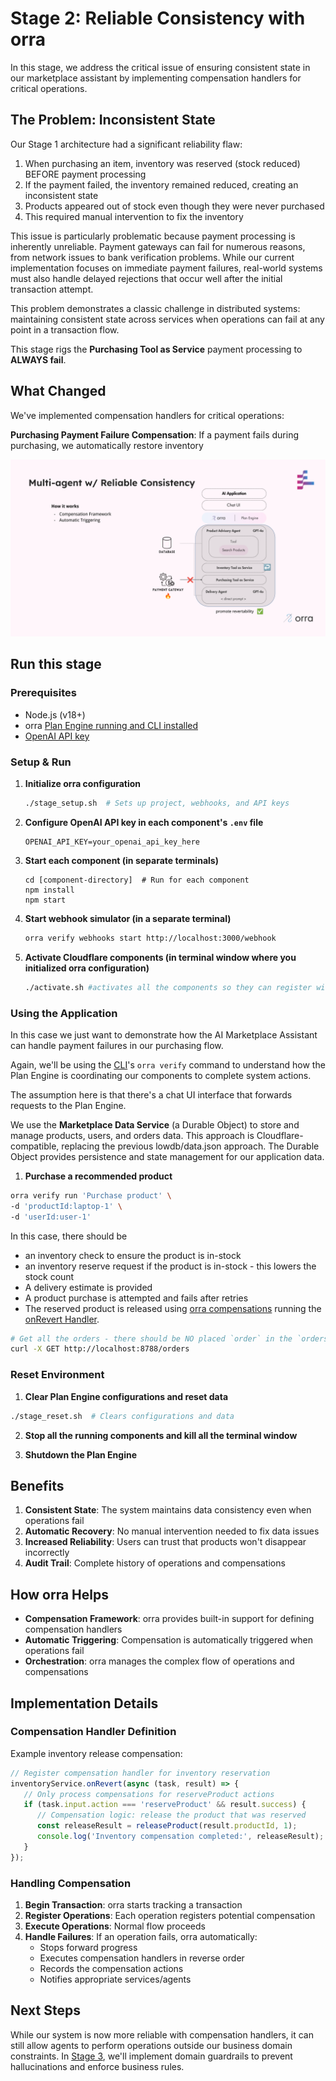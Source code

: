 # Stage 2: Reliable Consistency with orra

In this stage, we address the critical issue of ensuring consistent state in our marketplace assistant by implementing compensation handlers for critical operations.

## The Problem: Inconsistent State

Our Stage 1 architecture had a significant reliability flaw:

1. When purchasing an item, inventory was reserved (stock reduced) BEFORE payment processing
2. If the payment failed, the inventory remained reduced, creating an inconsistent state
3. Products appeared out of stock even though they were never purchased
4. This required manual intervention to fix the inventory

This issue is particularly problematic because payment processing is inherently unreliable. Payment gateways can fail for numerous reasons, from network issues to bank verification problems. While our current implementation focuses on immediate payment failures, real-world systems must also handle delayed rejections that occur well after the initial transaction attempt.

This problem demonstrates a classic challenge in distributed systems: maintaining consistent state across services when operations can fail at any point in a transaction flow.

This stage rigs the **Purchasing Tool as Service** payment processing to **ALWAYS fail**.

## What Changed

We've implemented compensation handlers for critical operations:

**Purchasing Payment Failure Compensation**: If a payment fails during purchasing, we automatically restore inventory

![](images/ReliableState.png)

## Run this stage

### Prerequisites
- Node.js (v18+)
- orra [Plan Engine running and CLI installed](https://github.com/orra-dev/orra/tree/main#installation)
- [OpenAI API key](https://platform.openai.com/docs/api-reference/authentication)

### Setup & Run

1. **Initialize orra configuration**
   ```bash
   ./stage_setup.sh  # Sets up project, webhooks, and API keys

2. **Configure OpenAI API key in each component's `.env` file**
   ```shell
   OPENAI_API_KEY=your_openai_api_key_here
   ```
3. **Start each component (in separate terminals)**
   ```shell
   cd [component-directory]  # Run for each component
   npm install
   npm start
   ```
4. **Start webhook simulator (in a separate terminal)**
   ```bash
   orra verify webhooks start http://localhost:3000/webhook
   ```
5. **Activate Cloudflare components (in terminal window where you initialized orra configuration)**
   ```bash
   ./activate.sh #activates all the components so they can register with orra
   ```
   
### Using the Application

In this case we just want to demonstrate how the AI Marketplace Assistant can handle payment failures in our purchasing flow.

Again, we'll be using the [CLI](https://github.com/orra-dev/orra/blob/main/docs/cli.md)'s `orra verify` command to understand how the Plan Engine is coordinating our components to complete system actions.

The assumption here is that there's a chat UI interface that forwards requests to the Plan Engine.

We use the **Marketplace Data Service** (a Durable Object) to store and manage products, users, and orders data. This approach is Cloudflare-compatible, replacing the previous lowdb/data.json approach. The Durable Object provides persistence and state management for our application data.

1. **Purchase a recommended product**

```bash
orra verify run 'Purchase product' \
-d 'productId:laptop-1' \
-d 'userId:user-1'
```

In this case, there should be
- an inventory check to ensure the product is in-stock
- an inventory reserve request if the product is in-stock - this lowers the stock count
- A delivery estimate is provided
- A product purchase is attempted and fails after retries
- The reserved product is released using [orra compensations](https://github.com/orra-dev/orra/blob/main/docs/compensations.md) running the [onRevert Handler](#compensation-handler-definition). 

```bash
# Get all the orders - there should be NO placed `order` in the `orders` list
curl -X GET http://localhost:8788/orders
```

### Reset Environment

1. **Clear Plan Engine configurations and reset data**
```bash
./stage_reset.sh  # Clears configurations and data
```

2. **Stop all the running components and kill all the terminal window**

3. **Shutdown the Plan Engine**

## Benefits

1. **Consistent State**: The system maintains data consistency even when operations fail
2. **Automatic Recovery**: No manual intervention needed to fix data issues
3. **Increased Reliability**: Users can trust that products won't disappear incorrectly
4. **Audit Trail**: Complete history of operations and compensations

## How orra Helps

- **Compensation Framework**: orra provides built-in support for defining compensation handlers
- **Automatic Triggering**: Compensation is automatically triggered when operations fail
- **Orchestration**: orra manages the complex flow of operations and compensations

## Implementation Details

### Compensation Handler Definition

Example inventory release compensation:

```javascript
// Register compensation handler for inventory reservation
inventoryService.onRevert(async (task, result) => {
   // Only process compensations for reserveProduct actions
   if (task.input.action === 'reserveProduct' && result.success) {
      // Compensation logic: release the product that was reserved
      const releaseResult = releaseProduct(result.productId, 1);
      console.log('Inventory compensation completed:', releaseResult);
   }
});
```

### Handling Compensation

1. **Begin Transaction**: orra starts tracking a transaction
2. **Register Operations**: Each operation registers potential compensation
3. **Execute Operations**: Normal flow proceeds
4. **Handle Failures**: If an operation fails, orra automatically:
    - Stops forward progress
    - Executes compensation handlers in reverse order
    - Records the compensation actions
    - Notifies appropriate services/agents

## Next Steps

While our system is now more reliable with compensation handlers, it can still allow agents to perform operations outside our business domain constraints. In [Stage 3](../stage3-grounding), we'll implement domain guardrails to prevent hallucinations and enforce business rules.
